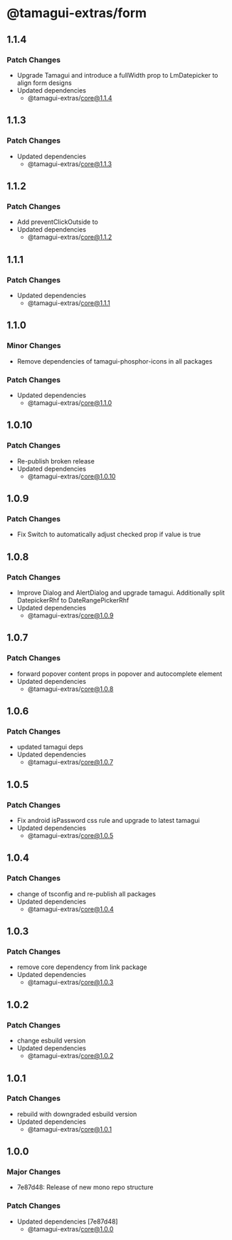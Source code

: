 # @tamagui-extras/form

## 1.1.4

### Patch Changes

- Upgrade Tamagui and introduce a fullWidth prop to LmDatepicker to align form designs
- Updated dependencies
  - @tamagui-extras/core@1.1.4

## 1.1.3

### Patch Changes

- Updated dependencies
  - @tamagui-extras/core@1.1.3

## 1.1.2

### Patch Changes

- Add preventClickOutside to <Dialog/> and improve style of Autocomplete
- Updated dependencies
  - @tamagui-extras/core@1.1.2

## 1.1.1

### Patch Changes

- Updated dependencies
  - @tamagui-extras/core@1.1.1

## 1.1.0

### Minor Changes

- Remove dependencies of tamagui-phosphor-icons in all packages

### Patch Changes

- Updated dependencies
  - @tamagui-extras/core@1.1.0

## 1.0.10

### Patch Changes

- Re-publish broken release
- Updated dependencies
  - @tamagui-extras/core@1.0.10

## 1.0.9

### Patch Changes

- Fix Switch to automatically adjust checked prop if value is true

## 1.0.8

### Patch Changes

- Improve Dialog and AlertDialog and upgrade tamagui. Additionally split DatepickerRhf to DateRangePickerRhf
- Updated dependencies
  - @tamagui-extras/core@1.0.9

## 1.0.7

### Patch Changes

- forward popover content props in popover and autocomplete element
- Updated dependencies
  - @tamagui-extras/core@1.0.8

## 1.0.6

### Patch Changes

- updated tamagui deps
- Updated dependencies
  - @tamagui-extras/core@1.0.7

## 1.0.5

### Patch Changes

- Fix android isPassword css rule and upgrade to latest tamagui
- Updated dependencies
  - @tamagui-extras/core@1.0.5

## 1.0.4

### Patch Changes

- change of tsconfig and re-publish all packages
- Updated dependencies
  - @tamagui-extras/core@1.0.4

## 1.0.3

### Patch Changes

- remove core dependency from link package
- Updated dependencies
  - @tamagui-extras/core@1.0.3

## 1.0.2

### Patch Changes

- change esbuild version
- Updated dependencies
  - @tamagui-extras/core@1.0.2

## 1.0.1

### Patch Changes

- rebuild with downgraded esbuild version
- Updated dependencies
  - @tamagui-extras/core@1.0.1

## 1.0.0

### Major Changes

- 7e87d48: Release of new mono repo structure

### Patch Changes

- Updated dependencies [7e87d48]
  - @tamagui-extras/core@1.0.0
